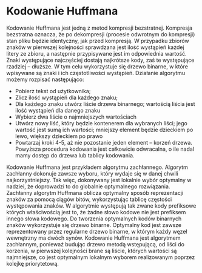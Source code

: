 # Kodowanie Huffmana

Kodowanie Huffmana jest jedną z metod kompresji bezstratnej. Kompresja bezstratna oznacza, że po dekompresji (procesie odwrotnym do kompresji) stan pliku będzie identyczny, jak przed kompresją. W przypadku zbiorów znaków w pierwszej kolejności sprawdzana jest ilość wystąpień każdej litery ze zbioru, a następnie przypisywane jest im odpowiednia wartość. Znaki występujące najczęściej dostają najkrótsze kody, zaś te występujące rzadziej – dłuższe. W tym celu wykorzystuje się drzewo binarne, w które wpisywane są znaki i ich częstotliwości wystąpień.
Działanie algorytmu możemy rozpisać następująco:
- Pobierz tekst od użytkownika;
-  Zlicz ilość wystąpień dla każdego znaku;
- Dla każdego znaku utwórz liście drzewa binarnego; wartością liścia jest ilość wystąpień dla
danego znaku
- Wybierz dwa liście o najmniejszych wartościach
- Utwórz nowy liść, który będzie kontenerem dla wybranych liści; jego wartość jest sumą ich
wartości; mniejszy element będzie dzieckiem po lewo, większy dzieckiem po prawo
- Powtarzaj kroki 4-5, aż nie pozostanie jeden element – korzeń drzewa.
Powyższa procedura kodowania jest całkowicie odwracalna, o ile nadal mamy dostęp do drzewa lub
tablicy kodowania.

Kodowanie Huffmana jest przykładem algorytmu zachłannego. Algorytm zachłanny dokonuje zawsze wyboru, który wydaje się w danej chwili najkorzystniejszy. Tak więc, dokonywany jest lokalnie wybór optymalny w nadziei, że doprowadzi to do globalnie optymalnego rozwiązania. Zachłanny algorytm Huffmana oblicza optymalny sposób reprezentacji znaków za pomocą ciągów bitów, wykorzystując tablicę częstości występowania znaków. W algorytmie występują tak zwane kody prefiksowe których właściwością jest to, że żadne słowo kodowe nie jest prefiksem innego słowa kodowego. Do tworzenia optymalnych kodów binarnych znaków wykorzystuje się drzewo binarne. Optymalny kod jest zawsze reprezentowany przez regularne drzewo binarne, w którym każdy węzeł wewnętrzny ma dwóch synów. Kodowanie Huffmana jest algorytmem zachłannym, ponieważ budując drzewo metodą wstępującą, od liści do korzenia, w pierwszej kolejności brane są liście, których wartości są najmniejsze, co jest optymalnym lokalnym wyborem realizowanym poprzez kolejkę priorytetową.

